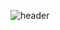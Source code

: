 ![header](https://capsule-render.vercel.app/api?type=wave&color=auto&height=300&section=header&text=Hyeonseo's%20Github&fontSize=90)

<!--
**hyeonseo6101/hyeonseo6101** is a ✨ _special_ ✨ repository because its `README.md` (this file) appears on your GitHub profile.

Here are some ideas to get you started:

- 🔭 I’m currently working on ...
- 🌱 I’m currently learning ...
- 👯 I’m looking to collaborate on ...
- 🤔 I’m looking for help with ...
- 💬 Ask me about ...
- 📫 How to reach me: ...
- 😄 Pronouns: ...
- ⚡ Fun fact: ...
-->
